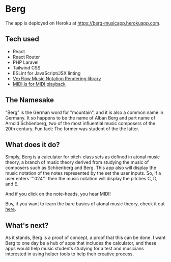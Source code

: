 # Berg

The app is deployed on Heroku at https://berg-musicapp.herokuapp.com.


## Tech used

- React
- React Router
- PHP Laravel
- Tailwind CSS
- ESLint for JavaScript/JSX linting
- [VexFlow Music Notation Rendering library](https://www.vexflow.com/)
- [MIDI.js for MIDI playback](https://github.com/mudcube/MIDI.js/)

## The Namesake

"Berg" is the German word for "mountain", and it is also a common name in Germany. It so happens to be the name of Alban Berg and part name of Arnold Schöenberg, two of the most influential music composers of the 20th century. Fun fact: The former was student of the the latter.

## What does it do?

Simply, Berg is a calculator for pitch-class sets as defined in atonal music theory, a branch of music theory derived from studying the music of composers such as Schöenberg and Berg. This app also will display the music notation of the notes represented by the set the user inputs. So, if a user enters '''024''' then the music notation will display the pitches C, D, and E.

And if you click on the note-heads, you hear MIDI!

Btw, if you want to learn the bare basics of atonal music theory, check it out [here](http://openmusictheory.com/atonal.html).

## What's next?

As it stands, Berg is a proof of concept, a proof that this can be done. I want Berg to one day be a hub of apps that includes the calculator, and these apps would help music students studying for a test and musicians interested in using helper tools to help their creative process. 


